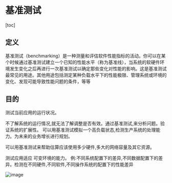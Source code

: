 # 基准测试

[toc]

## 定义

基准测试（benchmarking）是一种测量和评估软件性能指标的活动。你可以在某个时候通过基准测试建立一个已知的性能水平（称为基准线），当系统的软硬件环境发生变化之后再进行一次基准测试以确定那些变化对性能的影响。这是基准测试最常见的用途。其他用途包括测定某种负载水平下的性能极限、管理系统或环境的变化、发现可能导致性能问题的条件，等等



## 目的

测试当前应用的运行状况。

不了解系统的运行情况,就无法了解调整是否有效。通过基准测试,来分析问题。验证系统的扩展性。
可以用基准测试模拟一个高负载状态,检测生产系统的处理能力。为未来的业务增长进行规划。

可以用基准测试来帮助估算应该使用多少硬件,多大的网络容量及其它资源。

测试应用适应 可变环境的能力。
例:不同系统配置下的差异,不同数据配置下的差异。检测在不同硬件,不同软件,不同操作系统的配置下的性能差异



![image](https://static.lovedata.net/21-05-19-8574f46cafd2e0bc1e774ba8fbc8aeda.png-wm)